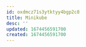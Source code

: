```yaml
---
id: oxdmcz71s3ytktyy4bgp2c8
title: Minikube
desc: ''
updated: 1674456591700
created: 1674456591700
---
```

